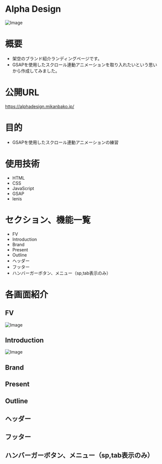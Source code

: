 # Alpha Design
![Image](https://github.com/user-attachments/assets/0ceeec58-b877-492f-b455-2f35bf7a247a)

# 概要
* 架空のブランド紹介ランディングページです。
* GSAPを使用したスクロール連動アニメーションを取り入れたいという思いから作成してみました。

# 公開URL
<a href="https://alphadesign.mikanbako.jp/" target="_blank">https://alphadesign.mikanbako.jp/</a>

# 目的
* GSAPを使用したスクロール連動アニメーションの練習

# 使用技術
* HTML
* CSS
* JavaScript
* GSAP
* lenis

# セクション、機能一覧
* FV
* Introduction
* Brand
* Present
* Outline
* ヘッダー
* フッター
* ハンバーガーボタン、メニュー（sp,tab表示のみ）

# 各画面紹介
## FV
![Image](https://github.com/user-attachments/assets/0ceeec58-b877-492f-b455-2f35bf7a247a)

## Introduction
![Image](https://github.com/user-attachments/assets/08f6adbc-4c7c-4a20-bcc2-06c479994a0e)

## Brand
## Present
## Outline
## ヘッダー
## フッター
## ハンバーガーボタン、メニュー（sp,tab表示のみ）